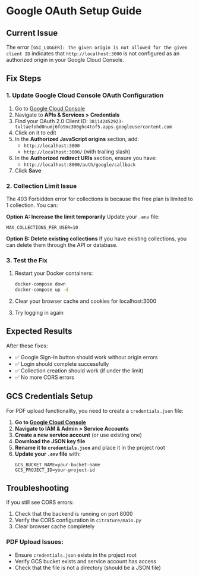 # Google OAuth Setup Guide

## Current Issue
The error `[GSI_LOGGER]: The given origin is not allowed for the given client ID` indicates that `http://localhost:3000` is not configured as an authorized origin in your Google Cloud Console.

## Fix Steps

### 1. Update Google Cloud Console OAuth Configuration

1. Go to [Google Cloud Console](https://console.cloud.google.com/)
2. Navigate to **APIs & Services > Credentials**
3. Find your OAuth 2.0 Client ID: `381142452923-tvltaefohd0numj6fo9nc300ghc4tof5.apps.googleusercontent.com`
4. Click on it to edit
5. In the **Authorized JavaScript origins** section, add:
   - `http://localhost:3000`
   - `http://localhost:3000/` (with trailing slash)
6. In the **Authorized redirect URIs** section, ensure you have:
   - `http://localhost:8000/auth/google/callback`
7. Click **Save**

### 2. Collection Limit Issue

The 403 Forbidden error for collections is because the free plan is limited to 1 collection. You can:

**Option A: Increase the limit temporarily**
Update your `.env` file:
```
MAX_COLLECTIONS_PER_USER=10
```

**Option B: Delete existing collections**
If you have existing collections, you can delete them through the API or database.

### 3. Test the Fix

1. Restart your Docker containers:
   ```bash
   docker-compose down
   docker-compose up -d
   ```

2. Clear your browser cache and cookies for localhost:3000

3. Try logging in again

## Expected Results

After these fixes:
- ✅ Google Sign-In button should work without origin errors
- ✅ Login should complete successfully
- ✅ Collection creation should work (if under the limit)
- ✅ No more CORS errors

## GCS Credentials Setup

For PDF upload functionality, you need to create a `credentials.json` file:

1. **Go to [Google Cloud Console](https://console.cloud.google.com/)**
2. **Navigate to IAM & Admin > Service Accounts**
3. **Create a new service account** (or use existing one)
4. **Download the JSON key file**
5. **Rename it to `credentials.json`** and place it in the project root
6. **Update your `.env` file** with:
   ```
   GCS_BUCKET_NAME=your-bucket-name
   GCS_PROJECT_ID=your-project-id
   ```

## Troubleshooting

If you still see CORS errors:
1. Check that the backend is running on port 8000
2. Verify the CORS configuration in `citrature/main.py`
3. Clear browser cache completely

### PDF Upload Issues:
- Ensure `credentials.json` exists in the project root
- Verify GCS bucket exists and service account has access
- Check that the file is not a directory (should be a JSON file)